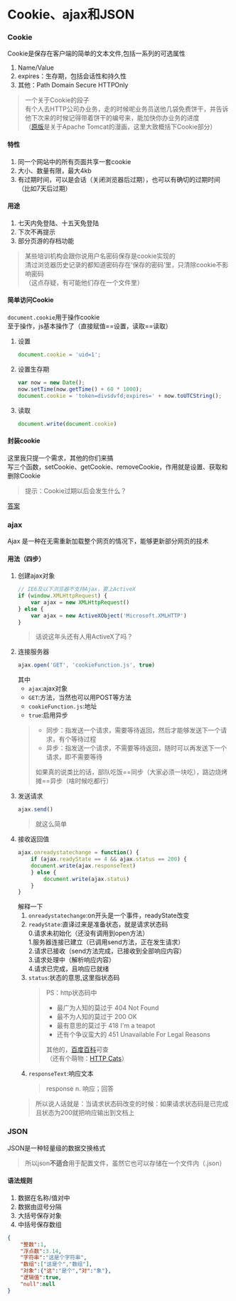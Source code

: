 # Cookie、ajax和JSON
### Cookie
Cookie是保存在客户端的简单的文本文件,包括一系列的可选属性
1. Name/Value
2. expires：生存期，包括会话性和持久性
3. 其他：Path Domain Secure HTTPOnly
> 一个关于Cookie的段子  
> 有个人去HTTP公司办业务，走的时候呢业务员送他几袋免费饼干，并告诉他下次来的时候记得带着饼干的编号来，能加快你办业务的进度  
> （[原版](https://linux.cn/article-8644-1.html)是关于Apache Tomcat的漫画，这里大致概括下Cookie部分）
#### 特性
1. 同一个网站中的所有页面共享一套cookie
2. 大小、数量有限，最大4kb
3. 有过期时间，可以是会话（关闭浏览器后过期），也可以有确切的过期时间（比如7天后过期）
#### 用途
1. 七天内免登陆、十五天免登陆
2. 下次不再提示
3. 部分页游的存档功能
> 某些培训机构会跟你说用户名密码保存是cookie实现的  
> 清过浏览器历史记录的都知道密码存在‘保存的密码’里，只清除cookie不影响密码  
> （这点存疑，有可能他们存在一个文件里）
#### 简单访问Cookie
`document.cookie`用于操作cookie  
至于操作，js基本操作了（直接赋值==设置，读取==读取）
1. 设置
    ```js
    document.cookie = 'uid=1';
    ```
2. 设置生存期
    ```js
    var now = new Date();
    now.setTime(now.getTime() + 60 * 1000);
    document.cookie = 'token=divsdvfd;expires=' + now.toUTCString();
    ```
3. 读取
    ```js
    document.write(document.cookie)
    ```
#### 封装cookie
这里我只提一个需求，其他的你们来搞  
写三个函数，setCookie、getCookie、removeCookie，作用就是设置、获取和删除Cookie
>提示：Cookie过期以后会发生什么？  

[答案](./练习/cookieFunction.js)
### ajax
Ajax 是一种在无需重新加载整个网页的情况下，能够更新部分网页的技术
#### 用法（四步）
1. 创建ajax对象
    ```js
    // IE6及以下浏览器不支持Ajax，要上ActiveX
    if (window.XMLHttpRequest) {
        var ajax = new XMLHttpRequest()
    } else {
        var ajax = new ActiveXObject('Microsoft.XMLHTTP')
    }
    ```
    > 话说这年头还有人用ActiveX了吗？
2. 连接服务器
    ```js
    ajax.open('GET', 'cookieFunction.js', true)
    ```
    其中  
    * `ajax`:ajax对象  
    * `GET`:方法，当然也可以用POST等方法  
    * `cookieFunction.js`:地址  
    * `true`:启用异步  
    >* 同步：指发送一个请求，需要等待返回，然后才能够发送下一个请求，有个等待过程
    >* 异步：指发送一个请求，不需要等待返回，随时可以再发送下一个请求，即不需要等待  
    >
    >如果真的说类比的话，部队吃饭==同步（大家必须一块吃），路边烧烤摊==异步（啥时候吃都行）
3. 发送请求
    ```js
    ajax.send()
    ```
    > 就这么简单
4. 接收返回值
    ```js
    ajax.onreadystatechange = function() {
        if (ajax.readyState == 4 && ajax.status == 200) {
        document.write(ajax.responseText)
        } else {
            document.write(ajax.status)
        }
    }
    ```
    解释一下 
    1. `onreadystatechange`:on开头是一个事件，readyState改变
    2. `readyState`:直译过来是准备状态，就是请求状态码  
        0.请求未初始化（还没有调用到open方法）  
        1.服务器连接已建立（已调用send方法，正在发生请求）  
        2.请求已接收（send方法完成，已接收到全部响应内容）  
        3.请求处理中（解析响应内容）  
        4.请求已完成，且响应已就绪
    3. `status`:状态的意思,这里指状态码
        >PS：http状态码中
        >* 最广为人知的莫过于 404 Not Found  
        >* 最不为人知的莫过于 200 OK  
        >* 最有意思的莫过于 418 I'm a teapot  
        >* 还有个争议蛮大的 451 Unavailable For Legal Reasons  
        >
        >其他的，[百度百科](https://baike.baidu.com/item/HTTP%E7%8A%B6%E6%80%81%E7%A0%81)可查  
        >（还有个萌物：[HTTP Cats](http://http.cat)）
    4. `responseText`:响应文本
        >response n. 响应；回答  
    >所以说人话就是：当请求状态码改变的时候：如果请求状态码是已完成且状态为200就把响应输出到文档上
### JSON
JSON是一种轻量级的数据交换格式
>所以json**不适合**用于配置文件，虽然它也可以存储在一个文件内（.json）
#### 语法规则
1. 数据在名称/值对中
2. 数据由逗号分隔
3. 大括号保存对象
4. 中括号保存数组
```json
{
    "整数":1,
    "浮点数":3.14,
    "字符串":"这是个字符串",
    "数组":["这是个","数组"],
    "对象":{"这":"是个","对":"象"},
    "逻辑值":true,
    "null":null
}
